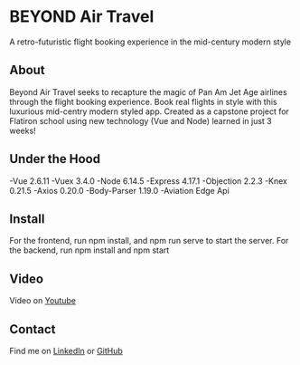 # BEYOND Air Travel

A retro-futuristic flight booking experience in the mid-century modern style

## About

Beyond Air Travel seeks to recapture the magic of Pan Am Jet Age airlines through the flight booking experience. Book real flights in style with this luxurious mid-centry modern styled app. Created as a capstone project for Flatiron school using new technology (Vue and Node) learned in just 3 weeks!

## Under the Hood

-Vue 2.6.11
-Vuex 3.4.0
-Node 6.14.5
-Express 4.17.1
-Objection 2.2.3
-Knex 0.21.5
-Axios 0.20.0
-Body-Parser 1.19.0
-Aviation Edge Api

## Install

For the frontend, run npm install, and npm run serve to start the server. For the backend, run npm install and npm start

## Video

Video on [Youtube]()

## Contact

Find me on [LinkedIn](https://www.linkedin.com/in/ben-dunn-15977b15b/) or [GitHub](https://github.com/btdunn)
